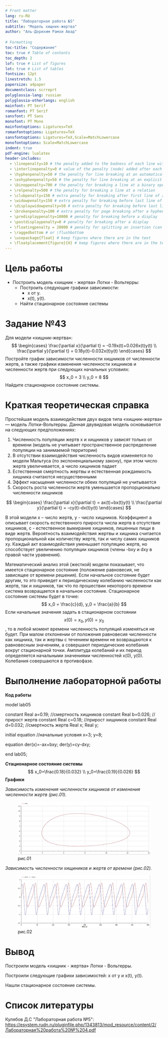 ```yaml
---
# Front matter
lang: ru-RU
title: "Лабораторная работа №5"
subtitle: "Модель хищник-жертва"
author: "Аль-Дорихим Рамзи Авад"

# Formatting
toc-title: "Содержание"
toc: true # Table of contents
toc_depth: 2
lof: true # List of figures
lot: true # List of tables
fontsize: 12pt
linestretch: 1.5
papersize: a4paper
documentclass: scrreprt
polyglossia-lang: russian
polyglossia-otherlangs: english
mainfont: PT Serif
romanfont: PT Serif
sansfont: PT Sans
monofont: PT Mono
mainfontoptions: Ligatures=TeX
romanfontoptions: Ligatures=TeX
sansfontoptions: Ligatures=TeX,Scale=MatchLowercase
monofontoptions: Scale=MatchLowercase
indent: true
pdf-engine: lualatex
header-includes:
  - \linepenalty=10 # the penalty added to the badness of each line within a paragraph (no associated penalty node) Increasing the value makes tex try to have fewer lines in the paragraph.
  - \interlinepenalty=0 # value of the penalty (node) added after each line of a paragraph.
  - \hyphenpenalty=50 # the penalty for line breaking at an automatically inserted hyphen
  - \exhyphenpenalty=50 # the penalty for line breaking at an explicit hyphen
  - \binoppenalty=700 # the penalty for breaking a line at a binary operator
  - \relpenalty=500 # the penalty for breaking a line at a relation
  - \clubpenalty=150 # extra penalty for breaking after first line of a paragraph
  - \widowpenalty=150 # extra penalty for breaking before last line of a paragraph
  - \displaywidowpenalty=50 # extra penalty for breaking before last line before a display math
  - \brokenpenalty=100 # extra penalty for page breaking after a hyphenated line
  - \predisplaypenalty=10000 # penalty for breaking before a display
  - \postdisplaypenalty=0 # penalty for breaking after a display
  - \floatingpenalty = 20000 # penalty for splitting an insertion (can only be split footnote in standard LaTeX)
  - \raggedbottom # or \flushbottom
  - \usepackage{float} # keep figures where there are in the text
  - \floatplacement{figure}{H} # keep figures where there are in the text
---
```


# Цель работы

* Построить модель «хищник - жертва» Лотки - Вольтерры:
  * Построить следующие графики зависимости:
    *  x от y.
    * x(t), y(t).
  * Найти стационарное состояние системы

# Задание №43

Для модели «хищник-жертва»:
$$
\begin{cases} \frac{\partial x}{\partial t} = -0.19x(t)+0.026x(t)y(t) \\ \frac{\partial y}{\partial t} = 0.18y(t)-0.032x(t)y(t) \end{cases}
$$
Постройте график зависимости численности хищников от численности жертв, а также графики изменения численности хищников и численности жертв при следующих начальных условиях: 
$$
x_0 = 3 \\
y_0 = 8
$$
Найдите стационарное состояние системы.

# Краткая теоретическая справка

Простейшая модель взаимодействия двух видов типа «хищник-жертва» — модель Лотки-Вольтерры. Данная двувидовая модель основывается на следующих предположениях:

1. Численность популяции жертв x и хищников y зависят только от времени (модель не учитывает пространственное распределение популяции на занимаемой территории)
2. В отсутствии взаимодействия численность видов изменяется по модели Мальтуса (по экспоненциальному закону), при этом число жертв увеличивается, а число хищников падает
3. Естественная смертность жертвы и естественная рождаемость хищника считаются несущественными
4. Эффект насыщения численности обеих популяций не учитывается
5. Скорость роста численности жертв уменьшается пропорционально численности хищников

$$
\begin{cases} \frac{\partial x}{\partial t} = ax(t)+bx(t)y(t) \\ \frac{\partial y}{\partial t} = -cy(t)-dx(t)y(t) \end{cases}
$$

В этой модели x – число жертв, y - число хищников. Коэффициент a описывает скорость естественного прироста числа жертв в отсутствие хищников, c - естественное вымирание хищников, лишенных пищи в виде жертв. Вероятность взаимодействия жертвы и хищника считается пропорциональной как количеству жертв, так и числу самих хищников xy. Каждый акт взаимодействия уменьшает популяцию жертв, но способствует увеличению популяции хищников (члены -bxy и dxy в правой части уравнения).

Математический анализ этой (жесткой) модели показывает, что имеется стационарное состояние (положение равновесия, не зависящее от времени решения). Если начальное состояние будет другим, то это приведет к периодическому колебанию численности как жертв, так и хищников, так что по прошествии некоторого времени система возвращается в начальное состояние. Стационарное состояние системы будет в точке: 
$$
x_0 = \frac{c}{d}, y_0 = \frac{a}{b}
$$
Если начальные значения задать в стационарном состоянии 
$$
x(0)=x_0, y(0)=y_0
$$
, то в любой момент времени численность популяций изменяться не будет. При малом отклонении от положения равновесия численности как хищника, так и жертвы с течением времени не возвращаются к равновесным значениям, а совершают периодические колебания вокруг стационарной точки. Амплитуда колебаний и их период определяется начальными значениями численностей x(0), y(0). Колебания совершаются в противофазе.

# Выполнение лабораторной работы

**Код работы**

model lab05

constant Real a=0.19; //смертность хищников
constant Real b=0.026; //прирост жертв
constant Real c=0.18; //прирост хищников
constant Real d=0.032; //смертность жертв
Real x;
Real y;

initial equation //начальные условия
x=3;
y=8;

equation
der(x)=-ax+bxy;
der(y)=cy-dxy;

end lab05;



**Стационарное состояние системы**
$$
x_0=\frac{0.18}{0.032}
\\
y_0=\frac{0.19}{0.026}
$$
**Графики**

*Зависимость изменения численности хищников от изменения численности жертв (рис.01).*

<figure>
    <img src = image\1.JPG alt = "жертвы">
    <figcaption>рис.01</figcaption>
</figure>



*Зависимость численности хищиников и жертв от времени (рис.02).*

<figure>
    <img src = image\3.JPG alt = "время">
    <figcaption>рис.02</figcaption>
</figure>


# Вывод

Построили модель «хищник - жертва» Лотки - Вольтерры.

Построили следующие графики зависимостей: x от y и  x(t), y(t).

Нашли стационарное состояние системы.

# Список литературы

Кулябов Д.С "Лабораторная работа №5": https://esystem.rudn.ru/pluginfile.php/1343813/mod_resource/content/2/Лабораторная%20работа%20№%204.pdf
